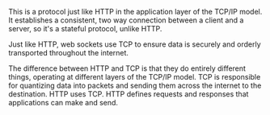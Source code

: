 This is a protocol just like HTTP in the application layer of the TCP/IP model. It establishes a consistent, two way connection between a client and a server, so it's a stateful protocol, unlike HTTP. 

Just like HTTP, web sockets use TCP to ensure data is securely and orderly transported throughout the internet. 


The difference between HTTP and TCP is that they do entirely different things, operating at different layers of the TCP/IP model. TCP is responsible for quantizing data into packets and sending them across the internet to the destination. 
HTTP uses TCP. HTTP defines requests and responses that applications can make and send. 
